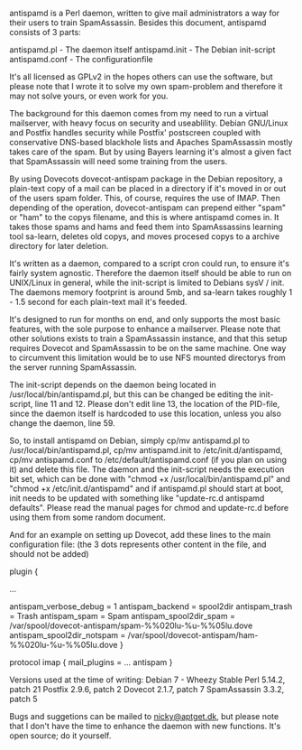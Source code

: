 antispamd is a Perl daemon, written to give mail administrators a way for their users to train SpamAssassin. Besides this document, antispamd consists of 3 parts:

  antispamd.pl    -  The daemon itself
  antispamd.init  -  The Debian init-script
  antispamd.conf  -  The configurationfile

It's all licensed as GPLv2 in the hopes others can use the software, but please note that I wrote it to solve my own spam-problem and therefore it may not solve yours, or even work for you.

The background for this daemon comes from my need to run a virtual mailserver, with heavy focus on security and useablility. Debian GNU/Linux and Postfix handles security while Postfix' postscreen coupled with conservative DNS-based blackhole lists and Apaches SpamAssassin mostly takes care of the spam. But by using Bayers learning it's almost a given fact that SpamAssassin will need some training from the users.

By using Dovecots dovecot-antispam package in the Debian repository, a plain-text copy of a mail can be placed in a directory if it's moved in or out of the users spam folder. This, of course, requires the use of IMAP. Then depending of the operation, dovecot-antispam can prepend either "spam" or "ham" to the copys filename, and this is where antispamd comes in. It takes those spams and hams and feed them into SpamAssassins learning tool sa-learn, deletes old copys, and moves procesed copys to a archive directory for later deletion.

It's written as a daemon, compared to a script cron could run, to ensure it's fairly system agnostic. Therefore the daemon itself should be able to run on UNIX/Linux in general, while the init-script is limited to Debians sysV / init. The daemons memory footprint is around 5mb, and sa-learn takes roughly 1 - 1.5 second for each plain-text mail it's feeded.

It's designed to run for months on end, and only supports the most basic features, with the sole purpose to enhance a mailserver. Please note that other solutions exists to train a SpamAssassin instance, and that this setup requires Dovecot and SpamAssassin to be on the same machine. One way to circumvent this limitation would be to use NFS mounted directorys from the server running SpamAssassin.

The init-script depends on the daemon being located in /usr/local/bin/antispamd.pl, but this can be changed be editing the init-script, line 11 and 12. Please don't edit line 13, the location of the PID-file, since the daemon itself is hardcoded to use this location, unless you also change the daemon, line 59.

So, to install antispamd on Debian, simply cp/mv antispamd.pl to /usr/local/bin/antispamd.pl, cp/mv antispamd.init to /etc/init.d/antispamd, cp/mv antispamd.conf to /etc/default/antispamd.conf (if you plan on using it) and delete this file. The daemon and the init-script needs the execution bit set, which can be done with "chmod +x /usr/local/bin/antispamd.pl" and "chmod +x /etc/init.d/antispamd" and if antispamd.pl should start at boot, init needs to be updated with something like "update-rc.d antispamd defaults". Please read the manual pages for chmod and update-rc.d before using them from some random document.

And for an example on setting up Dovecot, add these lines to the main configuration file:
(the 3 dots represents other content in the file, and should not be added)

plugin {

  ...

  antispam_verbose_debug = 1
  antispam_backend = spool2dir
  antispam_trash = Trash
  antispam_spam = Spam
  antispam_spool2dir_spam    = /var/spool/dovecot-antispam/spam-%%020lu-%u-%%05lu.dove
  antispam_spool2dir_notspam = /var/spool/dovecot-antispam/ham-%%020lu-%u-%%05lu.dove
}

protocol imap {
  mail_plugins = ... antispam
}

Versions used at the time of writing:
Debian 7 - Wheezy Stable
Perl 5.14.2, patch 21
Postfix 2.9.6, patch 2
Dovecot 2.1.7, patch 7
SpamAssassin 3.3.2, patch 5

Bugs and suggetions can be mailed to nicky@aptget.dk, but please note that I don't have the time to enhance the daemon with new functions. It's open source; do it yourself.

